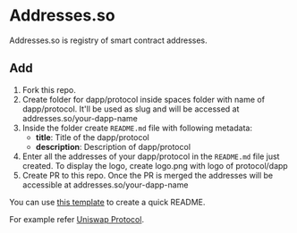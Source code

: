 # Addresses.so

Addresses.so is registry of smart contract addresses.

## Add

1. Fork this repo.
2. Create folder for dapp/protocol inside spaces folder with name of  dapp/protocol. It'll be used as slug and will be accessed at addresses.so/your-dapp-name
3. Inside the folder create `README.md` file with following metadata:
    * **title**: Title of the dapp/protocol
    * **description**: Description of dapp/protocol
4. Enter all the addresses of your dapp/protocol in the `README.md` file just created. To display the logo, create logo.png with logo of protocol/dapp
5. Create PR to this repo. Once the PR is merged the addresses will be accessible at addresses.so/your-dapp-name

You can use [this template](https://github.com/addresses-so/address-spaces/blob/main/.github/PULL_REQUEST_TEMPLATE.md) to create a quick README.

For example refer [Uniswap Protocol](https://raw.githubusercontent.com/addresses-so/address-spaces/main/spaces/uniswap/README.md).
